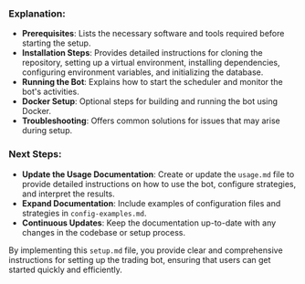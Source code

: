 
### Explanation:

- **Prerequisites**: Lists the necessary software and tools required before starting the setup.
- **Installation Steps**: Provides detailed instructions for cloning the repository, setting up a virtual environment, installing dependencies, configuring environment variables, and initializing the database.
- **Running the Bot**: Explains how to start the scheduler and monitor the bot's activities.
- **Docker Setup**: Optional steps for building and running the bot using Docker.
- **Troubleshooting**: Offers common solutions for issues that may arise during setup.

### Next Steps:

- **Update the Usage Documentation**: Create or update the `usage.md` file to provide detailed instructions on how to use the bot, configure strategies, and interpret the results.
- **Expand Documentation**: Include examples of configuration files and strategies in `config-examples.md`.
- **Continuous Updates**: Keep the documentation up-to-date with any changes in the codebase or setup process.

By implementing this `setup.md` file, you provide clear and comprehensive instructions for setting up the trading bot, ensuring that users can get started quickly and efficiently.
